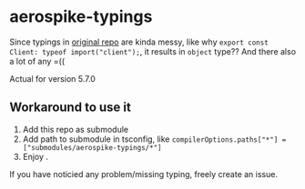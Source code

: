 # aerospike-typings
Since typings in [original repo](https://github.com/aerospike/aerospike-client-nodejs/blob/master/typings/index.d.ts) are kinda messy, like why `export const Client: typeof import("client");`, it results in `object` type?? And there also a lot of any =((

Actual for version 5.7.0

## Workaround to use it
1. Add this repo as submodule
2. Add path to submodule in tsconfig, like `compilerOptions.paths["*"] = ["submodules/aerospike-typings/*"]`
3. Enjoy .

If you have noticied any problem/missing typing, freely create an issue.
